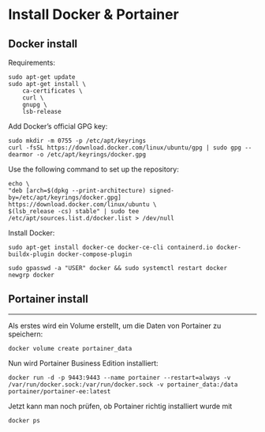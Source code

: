 # Install Docker & Portainer

## Docker install

Requirements:

```
sudo apt-get update
sudo apt-get install \
    ca-certificates \
    curl \
    gnupg \
    lsb-release
```

Add Docker’s official GPG key:

```
sudo mkdir -m 0755 -p /etc/apt/keyrings
curl -fsSL https://download.docker.com/linux/ubuntu/gpg | sudo gpg --dearmor -o /etc/apt/keyrings/docker.gpg
```

Use the following command to set up the repository:

```
echo \
"deb [arch=$(dpkg --print-architecture) signed-by=/etc/apt/keyrings/docker.gpg] https://download.docker.com/linux/ubuntu \
$(lsb_release -cs) stable" | sudo tee /etc/apt/sources.list.d/docker.list > /dev/null
```

Install Docker:

```
sudo apt-get install docker-ce docker-ce-cli containerd.io docker-buildx-plugin docker-compose-plugin
```

```
sudo gpasswd -a "USER" docker && sudo systemctl restart docker
newgrp docker
```

## Portainer install
***

Als erstes wird ein Volume erstellt, um die Daten von Portainer zu speichern:

```
docker volume create portainer_data
```

Nun wird Portainer Business Edition installiert:

```
docker run -d -p 9443:9443 --name portainer --restart=always -v /var/run/docker.sock:/var/run/docker.sock -v portainer_data:/data portainer/portainer-ee:latest
```

Jetzt kann man noch prüfen, ob Portainer richtig installiert wurde mit

```
docker ps
```